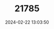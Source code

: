 ---
title: "21785"
category: "Thomasomys notatus"
draft: false
date: 2024-02-22 13:03:50
languages:
  English: ["Distinguished Oldfield Mouse"]
---